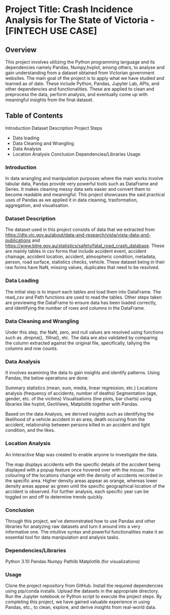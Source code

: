 # Project Title: Crash Incidence Analysis for The State of Victoria - [FINTECH USE CASE]

## Overview

This project involves utilizing the Python programming language and its dependencies namely Pandas, Numpy,hvplot, among others, to analyse and gain understanding from a dataset obtained from Victorian government websites. The main goal of the project is to apply what we have studied and learned as of date. These include Python, Pandas, Jupyter Lab, APIs, and other dependencies and functionalities. These are applied to clean and preprocess the data, perform analysis, and eventually come up with meaningful insights from the final dataset.

## Table of Contents

Introduction
Dataset Description
Project Steps
 - Data loading
 - Data Cleaning and Wrangling
 - Data Analysis
 - Location Analysis
Conclusion
Dependencies/Libraries
Usage

### Introduction

In data wrangling and manipulation purposes where the main works involve tabular data, Pandas provide very powerful tools such as DataFrame and Series. It makes cleaning messy data sets easier and convert them to become readable and meaningful. This project showcases the said practical uses of Pandas as we applied it in data cleaning, trasformation, aggregation, and visualisation.

### Dataset Description

The dataset used in this project consists of data that we extracted from https://dtp.vic.gov.au/about/data-and-research/vista/vista-data-and-publications and https://www.bitre.gov.au/statistics/safety/fatal_road_crash_database. These are mainly tables in csv forms that include accident event, accident chainage, accident location, accident, atmospheric condition, metadata, person, road surface, statistics checks, vehicle. These dataset being in their raw forms have NaN, missing values, duplicates that need to be resolved.

### Data Loading

The initial step is to import each tables and load them into DataFrame. The read_csv and Path functions are used to read the tables. Other steps taken are previewing the DataFrame to ensure data has been loaded correctly, and identifying the number of rows and columns in the DataFrame.

### Data Cleaning and Wrangling

Under this step, the NaN, zero, and null values are resolved using functions such as .dropna(), .fillna(), etc. The data are also validated by comparing the column extracted against the original file, specifically, tallying the columns and row counts.

### Data Analysis

It involves examining the data to gain insights and identify patterns. Using Pandas, the below operations are done:

Summary statistics (mean, sum, media, linear regression, etc.)
Locations analysis (frequency of accidents, number of deaths)
Segmentation (age, gender, etc. of the victims)
Visualisations (line plots, bar charts) using libraries like hvplot, GeoViews, Matplotlib together with Pandas.

Based on the data Analysis, we derived insights such as identifying the likelihood of a vehicle accident in an area, death occuring from the accident, relationship between persons killed in an accident and light condition, and the likes.   

### Location Analysis

An Interactive Map was created to enable anyone to investigate the data.

The map displays accidents with the specific details of the accident being displayed with a popup feature once hovered over with the mouse. The colouring of the locations change with the density of accidents recorded in the specific area. Higher density areas appear as orange, whereas lower density areas appear as green until the specific geographical location of the accident is observed. For further analysis, each specific year can be toggled on and off to determine trends quickly.

### Conclusion

Through this project, we've demonstrated how to use Pandas and other libraries for analyzing raw datasets and turn it around into a very informative one. The intuitive syntax and powerful functionalities make it an essential tool for data manipulation and analysis tasks.

### Dependencies/Libraries

Python 3.10
Pandas
Numpy
Pathlib
Matplotlib (for visualizations)

### Usage

Clone the project repository from GitHub.
Install the required dependencies using pip/conda installs.
Upload the datasets in the appropriate directory.
Run the Jupyter notebook or Python script to execute the project steps.
By completing this project, we have gained valuable experience in using Pandas, etc., to clean, explore, and derive insights from real-world data. 



